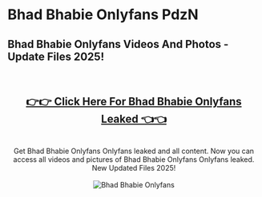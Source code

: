 # Bhad Bhabie Onlyfans PdzN

<h2>Bhad Bhabie Onlyfans Videos And Photos - Update Files 2025!</h2>
<br>
<div align="center">
<h2><a href="https://213.232.235.80/live/video.php?q=bhad-bhabie-onlyfans" rel="nofollow">👉👉 Click Here For Bhad Bhabie Onlyfans Leaked 👈👈</a></h2>

<br>
Get Bhad Bhabie Onlyfans Onlyfans leaked and all content. Now you can access all videos and pictures of Bhad Bhabie Onlyfans Onlyfans leaked. New Updated Files 2025!
<br>
<br>
<a href="https://213.232.235.80/live/video.php?q=bhad-bhabie-onlyfans" rel="nofollow" data-target="animated-image.originalLink"><img src="https://i.imgur.com/dJHk4Zq.gif" alt="Bhad Bhabie Onlyfans" style="max-width: 100%; display: inline-block;" data-target="animated-image.originalImage"></a>
</div>
<br>